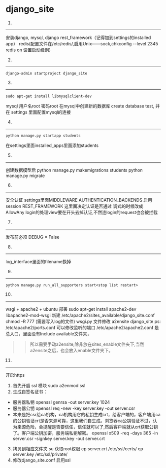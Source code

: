 django_site
=======================================================
1.
----------------------------------------------------------
安装django, mysql, django rest_framework（记得加到settings的installed app）
redis(配置文件在/etc/redis/,启用Unix——sock,chkconfig --level 2345 redis on 设置启动级别)

2.
-------------------------------------------------------------
    django-admin startproject django_site

3.
------------------------------------------------------------------------------------
    sudo apt-get install libmysqlclient-dev
mysql 用户名root  密码root
在mysql中创建新的数据库  create database test, 并在 settings 里面配置mysql的连接

4.
------------------------------------------------------------------------------------------
    python manage.py startapp students
在settings里面installed_apps里面添加students

5.
-----------------------------------------------------------------------------------
创建数据模型后
    python manage.py makemigrations students
    python manage.py migrate
    
6.
----------------------------------------------------------------------------------
安全认证
settings里面MIDDLEWARE AUTHENTICATION_BACKENDS 启用session
REST_FRAMEWORK 这里面决定认证是否通过  调式的时候改成AllowAny
login的处理view要在开头去掉认证,不然连login的request也会被拦截
    
7.
-----------------------------------------------------------------------------
发布前必须 DEBUG = False 
    
8.
--------------------------------------------------------------------
log_interface里面的filename换掉
    
9.
------------------------------------------------------------------------------
    python manage.py run_all_supporters start<stop list restart>

10.
--------------------------------------------------------------------------------------
wsgi + apache2 + ubuntu 部署
    sudo apt-get install apache2-dev libapache2-mod-wsgi
新建 /etc/apache2/sites_available/django_site.conf
chmod -R 777 (需要写入log的文件)
wsgi.py 文件修改
    a2ensite django_site
ps: /etc/apache2/ports.conf  可以修改监听的端口 /etc/apache2/apache2.conf 是总入口，里面没有Include available文件夹，
>>所以需要手动a2ensite,除非放在sites_enable文件夹下,当然a2ensite之后，也会放入enable文件夹下。

11.
---------------------------------------------------------------------------------------------------------------
开启https
1. 首先开启 ssl 模块  sudo a2enmod ssl
2. 生成自签名证书：   
* 服务器私钥
    openssl genrsa -out server.key 1024
* 服务器公钥
    openssl req -new -key server.key -out server.csr
* 本来是把csr给ca机构，ca机构用它的私钥生成crt，给客户端的，客户端用ca的公钥验证crt是否来源可靠，这里我们自生成。浏览器ca公钥验证不过，认为来源危险，会提醒是否要信任，信任就可以了,然后客户端就从crt获取公钥了。客户端公钥加密，服务端私钥解密。
    openssl x509 -req -days 365 -in server.csr -signkey server.key -out server.crt
3. 拷贝到相应文件夹
    su 获取root权限
    cp server.crt /etc/ssl/certs/
    cp server.key /etc/ssl/private/
4. 修改django_site.conf  启用ssl
